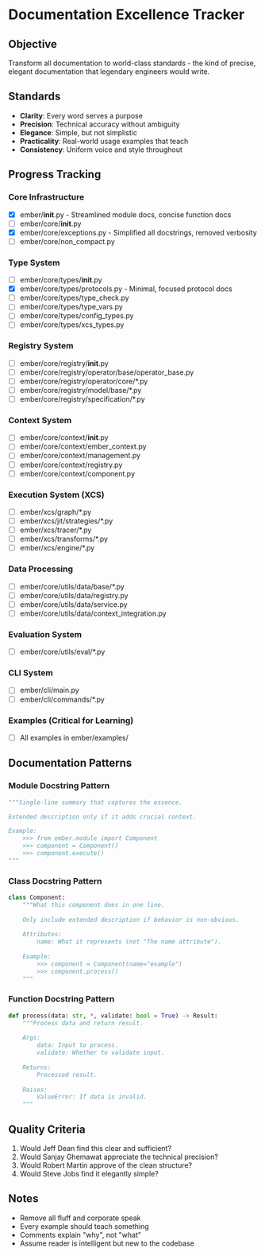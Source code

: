 # Documentation Excellence Tracker

## Objective
Transform all documentation to world-class standards - the kind of precise, elegant documentation that legendary engineers would write.

## Standards
- **Clarity**: Every word serves a purpose
- **Precision**: Technical accuracy without ambiguity  
- **Elegance**: Simple, but not simplistic
- **Practicality**: Real-world usage examples that teach
- **Consistency**: Uniform voice and style throughout

## Progress Tracking

### Core Infrastructure
- [x] ember/__init__.py - Streamlined module docs, concise function docs
- [ ] ember/core/__init__.py
- [x] ember/core/exceptions.py - Simplified all docstrings, removed verbosity
- [ ] ember/core/non_compact.py

### Type System
- [ ] ember/core/types/__init__.py
- [x] ember/core/types/protocols.py - Minimal, focused protocol docs
- [ ] ember/core/types/type_check.py
- [ ] ember/core/types/type_vars.py
- [ ] ember/core/types/config_types.py
- [ ] ember/core/types/xcs_types.py

### Registry System
- [ ] ember/core/registry/__init__.py
- [ ] ember/core/registry/operator/base/operator_base.py
- [ ] ember/core/registry/operator/core/*.py
- [ ] ember/core/registry/model/base/*.py
- [ ] ember/core/registry/specification/*.py

### Context System  
- [ ] ember/core/context/__init__.py
- [ ] ember/core/context/ember_context.py
- [ ] ember/core/context/management.py
- [ ] ember/core/context/registry.py
- [ ] ember/core/context/component.py

### Execution System (XCS)
- [ ] ember/xcs/graph/*.py
- [ ] ember/xcs/jit/strategies/*.py
- [ ] ember/xcs/tracer/*.py
- [ ] ember/xcs/transforms/*.py
- [ ] ember/xcs/engine/*.py

### Data Processing
- [ ] ember/core/utils/data/base/*.py
- [ ] ember/core/utils/data/registry.py
- [ ] ember/core/utils/data/service.py
- [ ] ember/core/utils/data/context_integration.py

### Evaluation System
- [ ] ember/core/utils/eval/*.py

### CLI System
- [ ] ember/cli/main.py
- [ ] ember/cli/commands/*.py

### Examples (Critical for Learning)
- [ ] All examples in ember/examples/

## Documentation Patterns

### Module Docstring Pattern
```python
"""Single-line summary that captures the essence.

Extended description only if it adds crucial context.

Example:
    >>> from ember.module import Component
    >>> component = Component()
    >>> component.execute()
"""
```

### Class Docstring Pattern
```python
class Component:
    """What this component does in one line.
    
    Only include extended description if behavior is non-obvious.
    
    Attributes:
        name: What it represents (not "The name attribute").
        
    Example:
        >>> component = Component(name="example")
        >>> component.process()
    """
```

### Function Docstring Pattern
```python
def process(data: str, *, validate: bool = True) -> Result:
    """Process data and return result.
    
    Args:
        data: Input to process.
        validate: Whether to validate input.
        
    Returns:
        Processed result.
        
    Raises:
        ValueError: If data is invalid.
    """
```

## Quality Criteria
1. Would Jeff Dean find this clear and sufficient?
2. Would Sanjay Ghemawat appreciate the technical precision?
3. Would Robert Martin approve of the clean structure?
4. Would Steve Jobs find it elegantly simple?

## Notes
- Remove all fluff and corporate speak
- Every example should teach something
- Comments explain "why", not "what"
- Assume reader is intelligent but new to the codebase